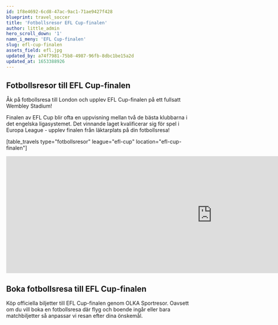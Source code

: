 ```yaml
---
id: 1f8e4692-6cd8-47ac-9ac1-71ae9427f428
blueprint: travel_soccer
title: 'Fotbollsresor EFL Cup-finalen'
author: little_admin
hero_scroll_down: '1'
namn_i_meny: 'EFL Cup-finalen'
slug: efl-cup-finalen
assets_field: efl.jpg
updated_by: a74f7981-75b8-4987-96fb-8dbc1be15a2d
updated_at: 1653388926
---
```

<h2><strong>Fotbollsresor till EFL Cup-finalen</strong></h2>
<p>Åk på fotbollsresa till London och upplev EFL Cup-finalen på ett fullsatt Wembley Stadium!</p>
<p>Finalen av EFL Cup blir ofta en uppvisning mellan två de bästa klubbarna i det engelska ligasystemet. Det vinnande laget kvalificerar sig för spel i Europa League - upplev finalen från läktarplats på din fotbollsresa!</p>
<p>[table_travels type="fotbollsresor" league="efl-cup" location="efl-cup-finalen"]</p>
<p><iframe src="https://www.youtube.com/embed/iJd5a-7Ls0o" width="1108" height="315" frameborder="0" allowfullscreen="allowfullscreen" data-mce-fragment="1"><span data-mce-type="bookmark" style="display: inline-block; width: 0px; overflow: hidden; line-height: 0;" class="mce_SELRES_start">﻿</span><span data-mce-type="bookmark" style="display: inline-block; width: 0px; overflow: hidden; line-height: 0;" class="mce_SELRES_start">﻿</span><span data-mce-type="bookmark" style="display: inline-block; width: 0px; overflow: hidden; line-height: 0;" class="mce_SELRES_start">﻿</span></iframe></p>
<h2>Boka fotbollsresa till EFL Cup-finalen</h2>
<p>Köp officiella biljetter till EFL Cup-finalen genom OLKA Sportresor. Oavsett om du vill boka en fotbollsresa där flyg och boende ingår eller bara matchbiljetter så anpassar vi resan efter dina önskemål.</p>